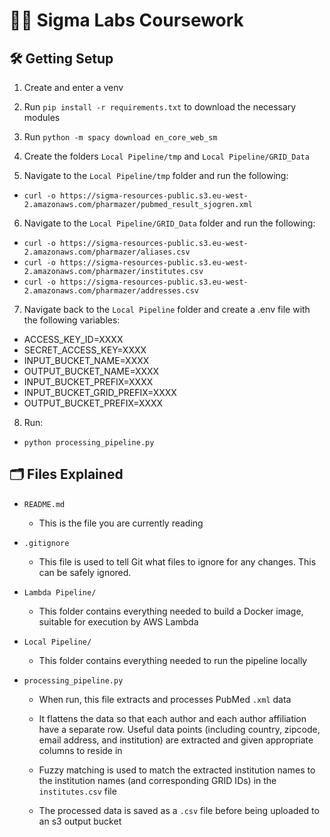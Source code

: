 # 🧑‍💻 Sigma Labs Coursework

## 🛠️ Getting Setup

1. Create and enter a venv

2. Run `pip install -r requirements.txt` to download the necessary modules

3. Run `python -m spacy download en_core_web_sm`

4. Create the folders `Local Pipeline/tmp` and `Local Pipeline/GRID_Data`

5. Navigate to the `Local Pipeline/tmp` folder and run the following:

- `curl -o https://sigma-resources-public.s3.eu-west-2.amazonaws.com/pharmazer/pubmed_result_sjogren.xml`

6. Navigate to the `Local Pipeline/GRID_Data` folder and run the following:

- `curl -o https://sigma-resources-public.s3.eu-west-2.amazonaws.com/pharmazer/aliases.csv`
- `curl -o https://sigma-resources-public.s3.eu-west-2.amazonaws.com/pharmazer/institutes.csv`
- `curl -o https://sigma-resources-public.s3.eu-west-2.amazonaws.com/pharmazer/addresses.csv`

7. Navigate back to the `Local Pipeline` folder and create a .env file with the following variables:

- ACCESS_KEY_ID=XXXX
- SECRET_ACCESS_KEY=XXXX
- INPUT_BUCKET_NAME=XXXX
- OUTPUT_BUCKET_NAME=XXXX
- INPUT_BUCKET_PREFIX=XXXX
- INPUT_BUCKET_GRID_PREFIX=XXXX
- OUTPUT_BUCKET_PREFIX=XXXX

8. Run:

- `python processing_pipeline.py`

## 🗂️ Files Explained

- `README.md`

  - This is the file you are currently reading

- `.gitignore`

  - This file is used to tell Git what files to ignore for any changes. This can be safely ignored.

- `Lambda Pipeline/`

  - This folder contains everything needed to build a Docker image, suitable for execution by AWS Lambda

- `Local Pipeline/`

  - This folder contains everything needed to run the pipeline locally

- `processing_pipeline.py`

  - When run, this file extracts and processes PubMed `.xml` data

  - It flattens the data so that each author and each author affiliation have a separate row. Useful data points (including country, zipcode, email address, and institution) are extracted and given appropriate columns to reside in

  - Fuzzy matching is used to match the extracted institution names to the institution names (and corresponding GRID IDs) in the `institutes.csv` file

  - The processed data is saved as a `.csv` file before being uploaded to an s3 output bucket
